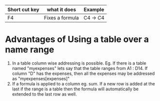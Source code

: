 | Short cut key | what it does    | Example    |
| ------------- | --------------- | ---------- |
| F4            | Fixes a formula | C4 -> $C$4 |


# Advantages of Using a table over a name range
1. In a table column wise addressing is possible. Eg. If there is a table named "myexpenses" lets say that the table ranges from A1 : D14. If column "D" has the expenses, then all the expenses may be addressed as "myexpenses[expenses]"
2. If a formula is applied to a column eg. sum. If a new row is added at the last if the range is a table then the formula will automatically be extended to the last row as well.
